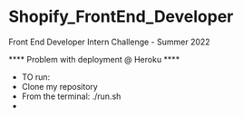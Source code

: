 # Shopify_FrontEnd_Developer
Front End Developer Intern Challenge - Summer 2022

**** Problem with deployment @ Heroku ****

* TO run:
* Clone my repository
* From the terminal: ./run.sh
*   
